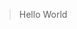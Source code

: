 <!--
author: 浣溪沙
head: http://pingodata.qiniudn.com/jockchou-avatar.jpg
date: 2016-11-07
title: Hello World
tags: 杂七杂八 HelloWorld
images: http://pingodata.qiniudn.com/cube2.jpg
category: 杂七杂八
status: publish
summary: 这是我的第一篇博客，照老规矩，写一个 HelloWorld
-->

> Hello World

